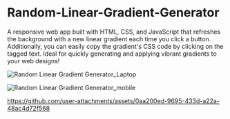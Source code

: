 # Random-Linear-Gradient-Generator
 A responsive web app built with HTML, CSS, and JavaScript that refreshes the background with a new linear gradient each time you click a button. Additionally, you can easily copy the gradient's CSS code by clicking on the tagged text. Ideal for quickly generating and applying vibrant gradients to your web designs!


![Random Linear Gradient Generator_Laptop](https://github.com/user-attachments/assets/4c10b282-2ced-40c7-b6ba-16492600fcbd)


![Random Linear Gradient Generator_mobile](https://github.com/user-attachments/assets/5fe7c261-a23f-433c-8222-a428077f558d)


https://github.com/user-attachments/assets/0aa200ed-9695-433d-a22a-48ac4d72f568

